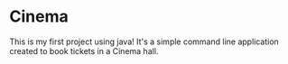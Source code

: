 # Cinema
This is my first project using java!
It's a simple command line application created to book tickets in a Cinema hall.
